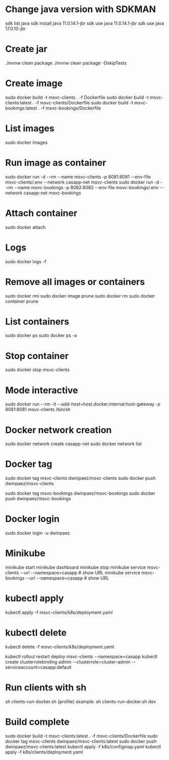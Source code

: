# Change java version with SDKMAN
sdk list java
sdk install java 11.0.14.1-jbr
sdk use java 11.0.14.1-jbr
sdk use java 17.0.10-jbr

# Create jar
./mvnw clean package
./mvnw clean package -DskipTests

# Create image
sudo docker build -t msvc-clients . -f Dockerfile
sudo docker build -t msvc-clients:latest . -f msvc-clients/Dockerfile
sudo docker build -t msvc-bookings:latest . -f msvc-bookings/Dockerfile

# List images
sudo docker images

# Run image as container
sudo docker run -d --rm --name msvc-clients -p 8081:8081 --env-file msvc-clients/.env  --network casapp-net msvc-clients
sudo docker run -d --rm --name msvc-bookings -p 8082:8082 --env-file msvc-bookings/.env --network casapp-net msvc-bookings

# Attach container
sudo docker attach <id-container>

# Logs
sudo docker logs -f <id-container>

# Remove all images or containers
sudo docker rmi <id-images>
sudo docker image prune
sudo docker rm <id-container>
sudo docker container prune

# List containers
sudo docker ps
sudo docker ps -a 

# Stop container
sudo docker stop msvc-clients

# Mode interactive
sudo docker run --rm -it --add-host=host.docker.internal:host-gateway -p 8081:8081 msvc-clients /bin/sh

# Docker network creation
sudo docker network create casapp-net
sudo docker network list

# Docker tag
sudo docker tag msvc-clients dwinpaez/msvc-clients
sudo docker push dwinpaez/msvc-clients

sudo docker tag msvc-bookings dwinpaez/msvc-bookings
sudo docker push dwinpaez/msvc-bookings

# Docker login
sudo docker login -u dwinpaez

# Minikube
minikube start
minikube dashboard
minikube stop
minikube service msvc-clients --url --namespace=casapp   # show URL
minikube service msvc-bookings --url --namespace=casapp   # show URL

# kubectl apply
kubectl apply -f msvc-clients/k8s/deployment.yaml
# kubectl delete
kubectl delete -f msvc-clients/k8s/deployment.yaml 

kubectl rollout restart deploy msvc-clients --namespace=casapp
kubectl create clusterrolebinding admin --clusterrole=cluster-admin --serviceaccount=casapp:default

# Run clients with sh
sh clients-run-docker.sh {profile} example: sh clients-run-docker.sh dev


# Build complete
sudo docker build -t msvc-clients:latest . -f msvc-clients/Dockerfile
sudo docker tag msvc-clients dwinpaez/msvc-clients:latest
sudo docker push dwinpaez/msvc-clients:latest
kubectl apply -f k8s/configmap.yaml
kubectl apply -f k8s/clients/deployment.yaml
